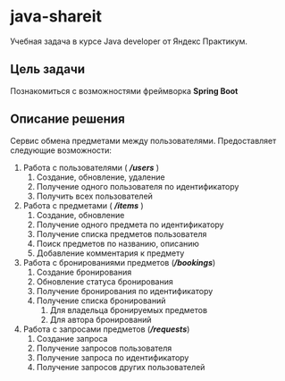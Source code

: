 # java-shareit
Учебная задача в курсе Java developer от Яндекс Практикум.
## Цель задачи
Познакомиться с возможностями фреймворка **Spring Boot**
## Описание решения
Сервис обмена предметами между пользователями. Предоставляет следующие возможности:
1. Работа с пользователями ( **_/users_** )
   1. Создание, обновление, удаление
   2. Получение одного пользователя по идентификатору
   3. Получить всех пользователей
2. Работа с предметами ( **_/items_** )
   1. Создание, обновление
   2. Получение одного предмета по идентификатору
   3. Получение списка предметов пользователя
   4. Поиск предметов по названию, описанию
   5. Добавление комментария к предмету
3. Работа с бронированиями предметов (**_/bookings_**)
   1. Создание бронирования
   2. Обновление статуса бронирования
   3. Получение бронирования по идентификатору
   4. Получение списка бронирований
      1. Для владельца бронируемых предметов
      2. Для автора бронирований
4. Работа с запросами предметов (**_/requests_**)
   1. Создание запроса
   2. Получение запросов пользователя
   3. Получение запроса по идентификатору
   4. Получение запросов других пользователей
 